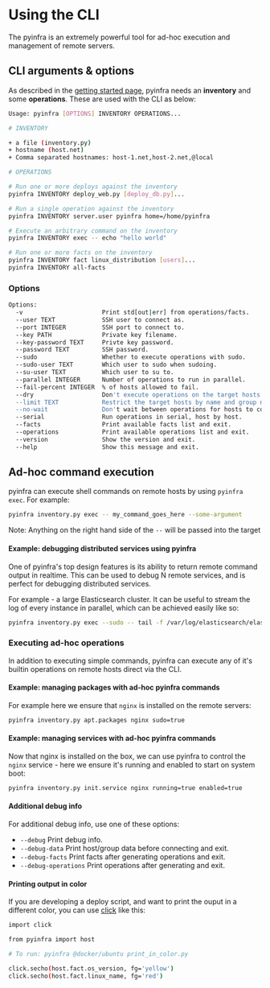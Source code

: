 # Using the CLI

The pyinfra is an extremely powerful tool for ad-hoc execution and management of remote servers.


## CLI arguments & options

As described in the [getting started page](./getting_started), pyinfra needs an **inventory** and some **operations**. These are used with the CLI as below:

```sh
Usage: pyinfra [OPTIONS] INVENTORY OPERATIONS...

# INVENTORY

+ a file (inventory.py)
+ hostname (host.net)
+ Comma separated hostnames: host-1.net,host-2.net,@local

# OPERATIONS

# Run one or more deploys against the inventory
pyinfra INVENTORY deploy_web.py [deploy_db.py]...

# Run a single operation against the inventory
pyinfra INVENTORY server.user pyinfra home=/home/pyinfra

# Execute an arbitrary command on the inventory
pyinfra INVENTORY exec -- echo "hello world"

# Run one or more facts on the inventory
pyinfra INVENTORY fact linux_distribution [users]...
pyinfra INVENTORY all-facts
```

### Options

```sh
Options:
  -v                      Print std[out|err] from operations/facts.
  --user TEXT             SSH user to connect as.
  --port INTEGER          SSH port to connect to.
  --key PATH              Private key filename.
  --key-password TEXT     Privte key password.
  --password TEXT         SSH password.
  --sudo                  Whether to execute operations with sudo.
  --sudo-user TEXT        Which user to sudo when sudoing.
  --su-user TEXT          Which user to su to.
  --parallel INTEGER      Number of operations to run in parallel.
  --fail-percent INTEGER  % of hosts allowed to fail.
  --dry                   Don't execute operations on the target hosts.
  --limit TEXT            Restrict the target hosts by name and group name.
  --no-wait               Don't wait between operations for hosts to complete.
  --serial                Run operations in serial, host by host.
  --facts                 Print available facts list and exit.
  --operations            Print available operations list and exit.
  --version               Show the version and exit.
  --help                  Show this message and exit.
```


## Ad-hoc command execution

pyinfra can execute shell commands on remote hosts by using ``pyinfra exec``. For example:

```sh
pyinfra inventory.py exec -- my_command_goes_here --some-argument
```

Note:
    Anything on the right hand side of the ``--`` will be passed into the target

#### Example: debugging distributed services using pyinfra

One of pyinfra's top design features is its ability to return remote command output in realtime. This can be used to debug N remote services, and is perfect for debugging distributed services.

For example - a large Elasticsearch cluster. It can be useful to stream the log of every instance in parallel, which can be achieved easily like so:

```sh
pyinfra inventory.py exec --sudo -- tail -f /var/log/elasticsearch/elasticsearch.log
```

### Executing ad-hoc operations

In addition to executing simple commands, pyinfra can execute any of it's builtin operations on remote hosts direct via the CLI.

#### Example: managing packages with ad-hoc pyinfra commands

For example here we ensure that `nginx` is installed on the remote servers:

```sh
pyinfra inventory.py apt.packages nginx sudo=true
```

#### Example: managing services with ad-hoc pyinfra commands

Now that nginx is installed on the box, we can use pyinfra to control the ``nginx`` service - here we ensure it's running and enabled to start on system boot:

```sh
pyinfra inventory.py init.service nginx running=true enabled=true
```

#### Additional debug info

For additional debug info, use one of these options:

+ `--debug` Print debug info.
+ `--debug-data` Print host/group data before connecting and exit.
+ `--debug-facts` Print facts after generating operations and exit.
+ `--debug-operations` Print operations after generating and exit.

#### Printing output in color

If you are developing a deploy script, and want to print the ouput in a different color,
you can use [click](https://click.palletsprojects.com) like this:

```sh
import click

from pyinfra import host

# To run: pyinfra @docker/ubuntu print_in_color.py

click.secho(host.fact.os_version, fg='yellow')
click.secho(host.fact.linux_name, fg='red')

```

